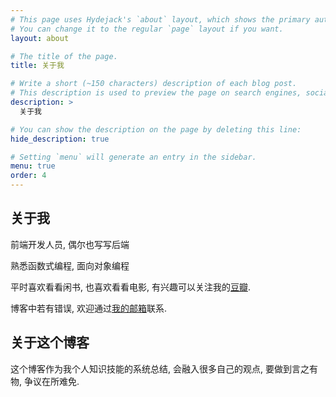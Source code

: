 ```yaml
---
# This page uses Hydejack's `about` layout, which shows the primary author's picture and about text at the top.
# You can change it to the regular `page` layout if you want.
layout: about

# The title of the page.
title: 关于我

# Write a short (~150 characters) description of each blog post.
# This description is used to preview the page on search engines, social media, etc.
description: >
  关于我

# You can show the description on the page by deleting this line:
hide_description: true

# Setting `menu` will generate an entry in the sidebar.
menu: true
order: 4
---
```



## 关于我
前端开发人员, 偶尔也写写后端

熟悉函数式编程, 面向对象编程

平时喜欢看看闲书, 也喜欢看看电影, 有兴趣可以关注我的[豆瓣](https://www.douban.com/people/184603717/).

博客中若有错误, 欢迎通过[我的邮箱](mailto:jituanlin@gmail.com)联系.

## 关于这个博客

这个博客作为我个人知识技能的系统总结, 会融入很多自己的观点, 要做到言之有物, 争议在所难免.
